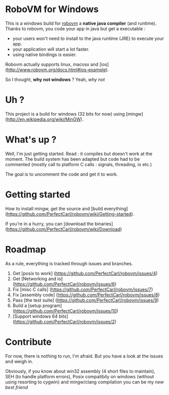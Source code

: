 # RoboVM for Windows

This is a windows build for [robovm](http://www.robovm.org) a **native java compiler** (and runtime). 
Thanks to robovm, you code your app in java but get a  executable :
  - your users won't need to install to the java runtime (JRE) to execute your app.
  - your application will start a lot faster.
  - using native bindings is easier.

Robovm actually supports linux, macosx and [ios] (http://www.robovm.org/docs.html#ios-example).

So I thought, **why not windows** ? 
Yeah, _why not_

# Uh ?
This project is a build for windows (32 bits for now) using [mingw] (http://en.wikipedia.org/wiki/MinGW).

# What's up ?
Well, I'm just getting started. 
Read : it compiles but doesn't work at the moment. 
The build system has been adapted but code had to be commented (mostly call to platform C calls : signals, threading, io etc.)

The goal is to uncomment the code and get it to work.

# Getting started 
How to install mingw, get the source and [build everything] (https://github.com/PerfectCarl/robovm/wiki/Getting-started).

If you're in a hurry, you can [download the binaries] (https://github.com/PerfectCarl/robovm/wiki/Download)

# Roadmap
As a rule, everything is tracked through issues and branches.
  1. Get [posix to work] (https://github.com/PerfectCarl/robovm/issues/4)
  2. Get [Networking and io] (https://github.com/PerfectCarl/robovm/issues/6)
  3. Fix [misc C calls] (https://github.com/PerfectCarl/robovm/issues/7) 
  4. Fix [assembly code] (https://github.com/PerfectCarl/robovm/issues/8)
  5. Pass [the test suite] (https://github.com/PerfectCarl/robovm/issues/9)
  6. Build a [setup program] (https://github.com/PerfectCarl/robovm/issues/10)
  7. [Support windows 64 bits] (https://github.com/PerfectCarl/robovm/issues/2)

# Contribute
For now, there is nothing to run, I'm afraid. But you have a look at the issues and weigh in.

Obviously, if you know about win32 assembly (4 short files to maintain), SEH (to handle platform errors), Posix compatibily on windows (without using resorting to cygwin) and mingw/clang compilation you can be my *new best friend*
